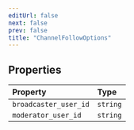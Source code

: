 ```yaml
---
editUrl: false
next: false
prev: false
title: "ChannelFollowOptions"
---
```


## Properties

| Property | Type |
| :------ | :------ |
| `broadcaster_user_id` | `string` |
| `moderator_user_id` | `string` |
